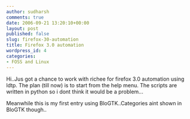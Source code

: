 ```yaml
---
author: sudharsh
comments: true
date: 2006-09-21 13:20:10+00:00
layout: post
published: false
slug: firefox-30-automation
title: Firefox 3.0 automation
wordpress_id: 4
categories:
- FOSS and Linux
---
```


Hi..Jus got a chance to work with richee for firefox 3.0 automation using ldtp.
The plan (till now) is to start from the help menu. The scripts are written in python so i dont think it would be a problem...

Meanwhile this is my first entry using BloGTK..Categories aint shown in BloGTK though..
